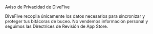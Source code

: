 Aviso de Privacidad de DiveFive

DiveFive recopila únicamente los datos necesarios para sincronizar y proteger tus bitácoras de buceo. No vendemos información personal y seguimos las Directrices de Revisión de App Store.

